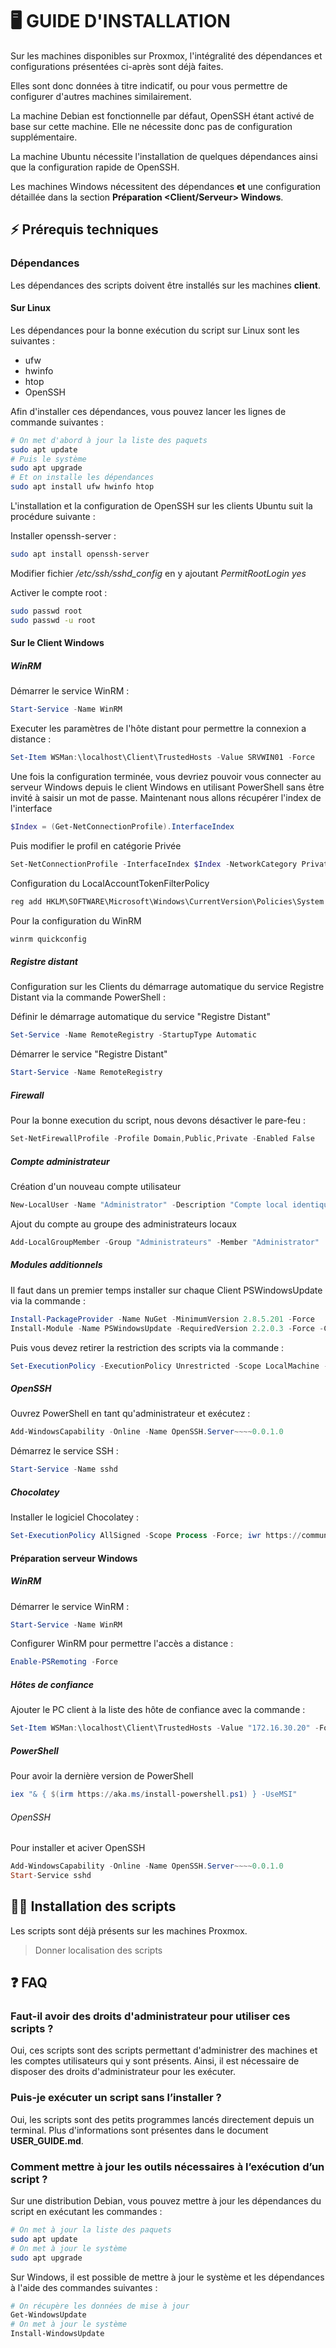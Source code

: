 # 🖥️ GUIDE D'INSTALLATION

Sur les machines disponibles sur Proxmox, l'intégralité des dépendances et configurations présentées ci-après sont déjà faites.

Elles sont donc données à titre indicatif, ou pour vous permettre de configurer d'autres machines similairement.

La machine Debian est fonctionnelle par défaut, OpenSSH étant activé de base sur cette machine. Elle ne nécessite donc pas de configuration supplémentaire.

La machine Ubuntu nécessite l'installation de quelques dépendances ainsi que la configuration rapide de OpenSSH.

Les machines Windows nécessitent des dépendances **et** une configuration détaillée dans la section **Préparation <Client/Serveur> Windows**.

## ⚡ Prérequis techniques

### Dépendances

Les dépendances des scripts doivent être installés sur les machines **client**. 

#### Sur Linux

Les dépendances pour la bonne exécution du script sur Linux sont les suivantes :
* ufw
* hwinfo
* htop
* OpenSSH

Afin d'installer ces dépendances, vous pouvez lancer les lignes de commande suivantes :

```bash
# On met d'abord à jour la liste des paquets
sudo apt update
# Puis le système
sudo apt upgrade
# Et on installe les dépendances
sudo apt install ufw hwinfo htop
```

L'installation et la configuration de OpenSSH sur les clients Ubuntu suit la procédure suivante :

Installer openssh-server : 

```bash
sudo apt install openssh-server
```

Modifier fichier */etc/ssh/sshd_config* en y ajoutant *PermitRootLogin yes*

Activer le compte root :

```bash
sudo passwd root
sudo passwd -u root
```

#### Sur le Client Windows

##### WinRM

Démarrer le service WinRM :
```PowerShell
Start-Service -Name WinRM
```

Executer les paramètres de l'hôte distant pour permettre la connexion a distance : 
```PowerShell
Set-Item WSMan:\localhost\Client\TrustedHosts -Value SRVWIN01 -Force
```

Une fois la configuration terminée, vous devriez pouvoir vous connecter au serveur Windows depuis le client Windows en utilisant PowerShell sans être invité à saisir un mot de passe.
Maintenant nous allons récupérer l'index de l'interface
```PowerShell
$Index = (Get-NetConnectionProfile).InterfaceIndex
```

Puis modifier le profil en catégorie Privée
```PowerShell
Set-NetConnectionProfile -InterfaceIndex $Index -NetworkCategory Private
```

Configuration du LocalAccountTokenFilterPolicy
```PowerShell
reg add HKLM\SOFTWARE\Microsoft\Windows\CurrentVersion\Policies\System /v LocalAccountTokenFilterPolicy /t REG_DWORD /d 1 /f
```

Pour la configuration du WinRM
```PowerShell
winrm quickconfig
```

##### Registre distant 

Configuration sur les Clients du démarrage automatique du service Registre Distant via la commande PowerShell :

Définir le démarrage automatique du service "Registre Distant"
```PowerShell
Set-Service -Name RemoteRegistry -StartupType Automatic
```

Démarrer le service "Registre Distant"
```PowerShell
Start-Service -Name RemoteRegistry
```

##### Firewall 

Pour la bonne execution du script, nous devons désactiver le pare-feu :
```PowerShell
Set-NetFirewallProfile -Profile Domain,Public,Private -Enabled False
```

##### Compte administrateur

Création d'un nouveau compte utilisateur
```PowerShell
New-LocalUser -Name "Administrator" -Description "Compte local identique au compte du domaine" -Password (ConvertTo-SecureString "Azerty1*" -AsPlainText -Force) -FullName "Administrator" -PasswordNeverExpires -UserMayNotChangePassword
```
Ajout du compte au groupe des administrateurs locaux
```PowerShell
Add-LocalGroupMember -Group "Administrateurs" -Member "Administrator"
```

##### Modules additionnels

Il faut dans un premier temps installer sur chaque Client PSWindowsUpdate via la
commande :
```PowerShell
Install-PackageProvider -Name NuGet -MinimumVersion 2.8.5.201 -Force
Install-Module -Name PSWindowsUpdate -RequiredVersion 2.2.0.3 -Force -Confirm:$false
```
Puis vous devez retirer la restriction des scripts via la commande :
```PowerShell
Set-ExecutionPolicy -ExecutionPolicy Unrestricted -Scope LocalMachine -Force
```

##### OpenSSH

Ouvrez PowerShell en tant qu'administrateur et exécutez :
```PowerShell
Add-WindowsCapability -Online -Name OpenSSH.Server~~~~0.0.1.0
```

Démarrez le service SSH :
```PowerShell
Start-Service -Name sshd
```

##### Chocolatey

Installer le logiciel Chocolatey :
```PowerShell
Set-ExecutionPolicy AllSigned -Scope Process -Force; iwr https://community.chocolatey.org/install.ps1 -UseBasicParsing | iex
```

#### Préparation serveur Windows

##### WinRM

Démarrer le service WinRM :
```PowerShell
Start-Service -Name WinRM
```

Configurer WinRM pour permettre l'accès a distance :
```PowerShell
Enable-PSRemoting -Force
```

##### Hôtes de confiance 

Ajouter le PC client à la liste des hôte de confiance avec la commande :

```PowerShell
Set-Item WSMan:\localhost\Client\TrustedHosts -Value "172.16.30.20" -Force
```

##### PowerShell

Pour avoir la dernière version de PowerShell

```PowerShell
iex "& { $(irm https://aka.ms/install-powershell.ps1) } -UseMSI"
```

###### OpenSSH

Pour installer et aciver OpenSSH

```PowerShell
Add-WindowsCapability -Online -Name OpenSSH.Server~~~~0.0.1.0
Start-Service sshd
```

## 👨‍💻 Installation des scripts

Les scripts sont déjà présents sur les machines Proxmox.

> Donner localisation des scripts

## ❓ FAQ

### Faut-il avoir des droits d'administrateur pour utiliser ces scripts ?

Oui, ces scripts sont des scripts permettant d'administrer des machines et les comptes utilisateurs qui y sont présents. Ainsi, il est nécessaire de disposer des droits d'administrateur pour les exécuter.

### Puis-je exécuter un script sans l’installer ?

Oui, les scripts sont des petits programmes lancés directement depuis un terminal. Plus d'informations sont présentes dans le document **USER_GUIDE.md**.

### Comment mettre à jour les outils nécessaires à l’exécution d’un script ?

Sur une distribution Debian, vous pouvez mettre à jour les dépendances du script en exécutant les commandes :

```bash
# On met à jour la liste des paquets
sudo apt update
# On met à jour le système
sudo apt upgrade
```

Sur Windows, il est possible de mettre à jour le système et les dépendances à l'aide des commandes suivantes :

```PowerShell
# On récupère les données de mise à jour
Get-WindowsUpdate
# On met à jour le système
Install-WindowsUpdate 
```
